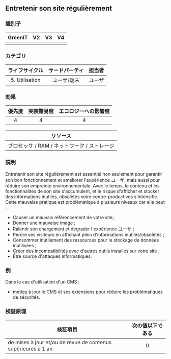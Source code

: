 ## Entretenir son site régulièrement

### 識別子

| GreenIT |  V2  |  V3  |  V4  |
|:-------:|:----:|:----:|:----:|
|      |   |   |      |

### カテゴリ

| ライフサイクル |  サードパーティ  |  担当者  |
|:---------:|:----:|:----:|
| 5. Utilisation | ユーザ/端末 | ユーザ |

### 効果

| 優先度 |      実装難易度       |  エコロジーへの影響度    |
|:-------------------:|:-------------------------:|:---------------------:|
| 4 | 4 | 4 |

|リソース                                      |
|:----------------------------------------------------------:|
|  プロセッサ  / RAM / ネットワーク / ストレージ  |

### 説明

Entretenir son site régulièrement est essentiel non seulement pour garantir son bon fonctionnement et améliorer l'expérience ユーザ, mais aussi pour réduire son empreinte environnementale. Avec le temps, le contenu et les fonctionnalités de son site s'accumulent, et le risque d'afficher et stocker des informations inutiles, obsolètes voire contre-productives s'intensifie.
Cette mauvaise pratique est problématique à plusieurs niveaux car elle peut :

- Causer un mauvais référencement de votre site;
- Donner une mauvaise image ;
- Ralentir son chargement et dégrader l'expérience ユーザ ;
- Perdre ses visiteurs en affichant plein d'informations inutiles/obsolètes ;
- Consommer inutilement des ressources pour le stockage de données inutilisées ;
- Créer des incompatibilités avec d'autres outils installés sur votre site ;
- Être source d'attaques informatiques.

### 例

Dans le cas d'utilisation d'un CMS :
- mettez à jour le CMS et ses extensions pour réduire les problématiques de sécurités.

### 検証原理

| 検証項目 | 次の値以下である |
| ------------- | :---------------------: |
| de mises à jour et/ou de revue de contenus supérieures à 1 an  | 0 |

